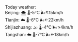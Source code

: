 Today weather:  
Beijing: 🌨  🌡️-5°C 🌬️↖15km/h  
Tianjin: ☁️   🌡️-6°C 🌬️←22km/h  
Shijiazhuang: 🌫  🌡️-4°C 🌬️↘4km/h  
Tangshan: ☁️   🌡️-7°C 🌬️←18km/h  
